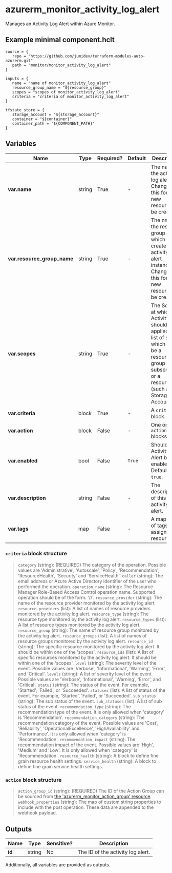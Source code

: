 # azurerm_monitor_activity_log_alert

Manages an Activity Log Alert within Azure Monitor.

## Example minimal component.hclt

```hcl
source = {
   repo = "https://github.com/jumidev/terraform-modules-auto-azurerm.git" 
   path = "monitor/monitor_activity_log_alert" 
}

inputs = {
   name = "name of monitor_activity_log_alert" 
   resource_group_name = "${resource_group}" 
   scopes = "scopes of monitor_activity_log_alert" 
   criteria = "criteria of monitor_activity_log_alert" 
}

tfstate_store = {
   storage_account = "${storage_account}" 
   container = "${container}" 
   container_path = "${COMPONENT_PATH}" 
}

```

## Variables

| Name | Type | Required? |  Default  |  Description |
| ---- | ---- | --------- |  ----------- | ----------- |
| **var.name** | string | True | -  |  The name of the activity log alert. Changing this forces a new resource to be created. | 
| **var.resource_group_name** | string | True | -  |  The name of the resource group in which to create the activity log alert instance. Changing this forces a new resource to be created. | 
| **var.scopes** | string | True | -  |  The Scope at which the Activity Log should be applied. A list of strings which could be a resource group , or a subscription, or a resource ID (such as a Storage Account). | 
| **var.criteria** | block | True | -  |  A `criteria` block. | 
| **var.action** | block | False | -  |  One or more `action` blocks. | 
| **var.enabled** | bool | False | `True`  |  Should this Activity Log Alert be enabled? Defaults to `true`. | 
| **var.description** | string | False | -  |  The description of this activity log alert. | 
| **var.tags** | map | False | -  |  A mapping of tags to assign to the resource. | 

### `criteria` block structure

>`category` (string): (REQUIRED) The category of the operation. Possible values are 'Administrative', 'Autoscale', 'Policy', 'Recommendation', 'ResourceHealth', 'Security' and 'ServiceHealth'.
>`caller` (string): The email address or Azure Active Directory identifier of the user who performed the operation.
>`operation_name` (string): The Resource Manager Role-Based Access Control operation name. Supported operation should be of the form: '<resourceProvider>/<resourceType>/<operation>'.
>`resource_provider` (string): The name of the resource provider monitored by the activity log alert.
>`resource_providers` (list): A list of names of resource providers monitored by the activity log alert.
>`resource_type` (string): The resource type monitored by the activity log alert.
>`resource_types` (list): A list of resource types monitored by the activity log alert.
>`resource_group` (string): The name of resource group monitored by the activity log alert.
>`resource_groups` (list): A list of names of resource groups monitored by the activity log alert.
>`resource_id` (string): The specific resource monitored by the activity log alert. It should be within one of the 'scopes'.
>`resource_ids` (list): A list of specific resources monitored by the activity log alert. It should be within one of the 'scopes'.
>`level` (string): The severity level of the event. Possible values are 'Verbose', 'Informational', 'Warning', 'Error', and 'Critical'.
>`levels` (string): A list of severity level of the event. Possible values are 'Verbose', 'Informational', 'Warning', 'Error', and 'Critical'.
>`status` (string): The status of the event. For example, 'Started', 'Failed', or 'Succeeded'.
>`statuses` (list): A list of status of the event. For example, 'Started', 'Failed', or 'Succeeded'.
>`sub_status` (string): The sub status of the event.
>`sub_statuses` (list): A list of sub status of the event.
>`recommendation_type` (string): The recommendation type of the event. It is only allowed when 'category' is 'Recommendation'.
>`recommendation_category` (string): The recommendation category of the event. Possible values are 'Cost', 'Reliability', 'OperationalExcellence', 'HighAvailability' and 'Performance'. It is only allowed when 'category' is 'Recommendation'.
>`recommendation_impact` (string): The recommendation impact of the event. Possible values are 'High', 'Medium' and 'Low'. It is only allowed when 'category' is 'Recommendation'.
>`resource_health` (string): A block to define fine grain resource health settings.
>`service_health` (string): A block to define fine grain service health settings.

### `action` block structure

>`action_group_id` (string): (REQUIRED) The ID of the Action Group can be sourced from [the 'azurerm_monitor_action_group' resource](./monitor_action_group.html).
>`webhook_properties` (string): The map of custom string properties to include with the post operation. These data are appended to the webhook payload.



## Outputs

| Name | Type | Sensitive? | Description |
| ---- | ---- | --------- | --------- |
| **id** | string | No  | The ID of the activity log alert. | 

Additionally, all variables are provided as outputs.
